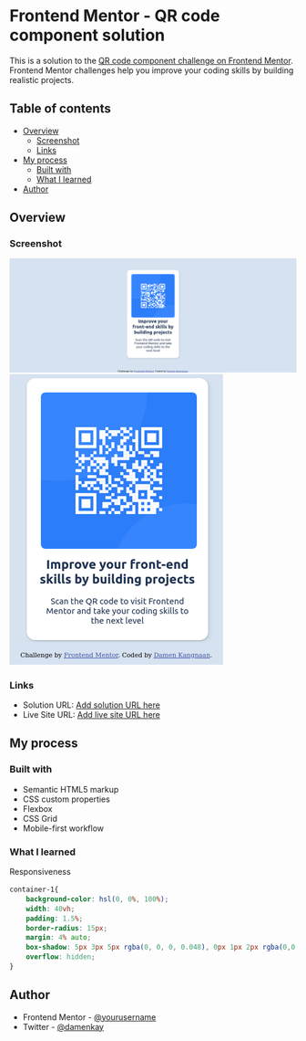 # Frontend Mentor - QR code component solution

This is a solution to the [QR code component challenge on Frontend Mentor](https://www.frontendmentor.io/challenges/qr-code-component-iux_sIO_H). Frontend Mentor challenges help you improve your coding skills by building realistic projects. 

## Table of contents

- [Overview](#overview)
  - [Screenshot](#screenshot)
  - [Links](#links)
- [My process](#my-process)
  - [Built with](#built-with)
  - [What I learned](#what-i-learned)
- [Author](#author)


## Overview

### Screenshot

![](Screenshot-desktop.png)
![](screenshot-mobile.png)


### Links

- Solution URL: [Add solution URL here](https://your-solution-url.com)
- Live Site URL: [Add live site URL here](https://your-live-site-url.com)

## My process

### Built with

- Semantic HTML5 markup
- CSS custom properties
- Flexbox
- CSS Grid
- Mobile-first workflow

### What I learned

Responsiveness
```css
container-1{
    background-color: hsl(0, 0%, 100%);
    width: 40vh; 
    padding: 1.5%;
    border-radius: 15px;
    margin: 4% auto;
    box-shadow: 5px 3px 5px rgba(0, 0, 0, 0.048), 0px 1px 2px rgba(0,0,0,0.24);
    overflow: hidden;
}
```

## Author

- Frontend Mentor - [@yourusername](https://www.frontendmentor.io/profile/yourusername)
- Twitter - [@damenkay](https://www.twitter.com/damenkay)

